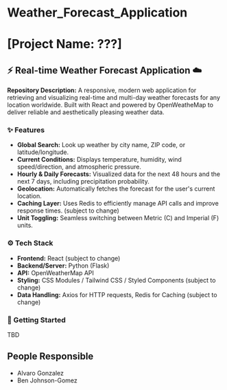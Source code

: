 # Weather_Forecast_Application
# [Project Name: ???]

## ⚡ Real-time Weather Forecast Application ☁️

**Repository Description:** A responsive, modern web application for retrieving and visualizing real-time and multi-day weather forecasts for any location worldwide. Built with React and powered by OpenWeatheMap to deliver reliable and aesthetically pleasing weather data.

### ✨ Features

* **Global Search:** Look up weather by city name, ZIP code, or latitude/longitude.
* **Current Conditions:** Displays temperature, humidity, wind speed/direction, and atmospheric pressure.
* **Hourly & Daily Forecasts:** Visualized data for the next 48 hours and the next 7 days, including precipitation probability.
* **Geolocation:** Automatically fetches the forecast for the user's current location.
* **Caching Layer:** Uses Redis to efficiently manage API calls and improve response times. (subject to change)
* **Unit Toggling:** Seamless switching between Metric (C) and Imperial (F) units.

### ⚙️ Tech Stack

* **Frontend:** React (subject to change)
* **Backend/Server:** Python (Flask)
* **API:** OpenWeatherMap API
* **Styling:** CSS Modules / Tailwind CSS / Styled Components (subject to change)
* **Data Handling:** Axios for HTTP requests, Redis for Caching (subject to change)

### 🚀 Getting Started
TBD

## People Responsible 
- Alvaro Gonzalez
- Ben Johnson-Gomez
